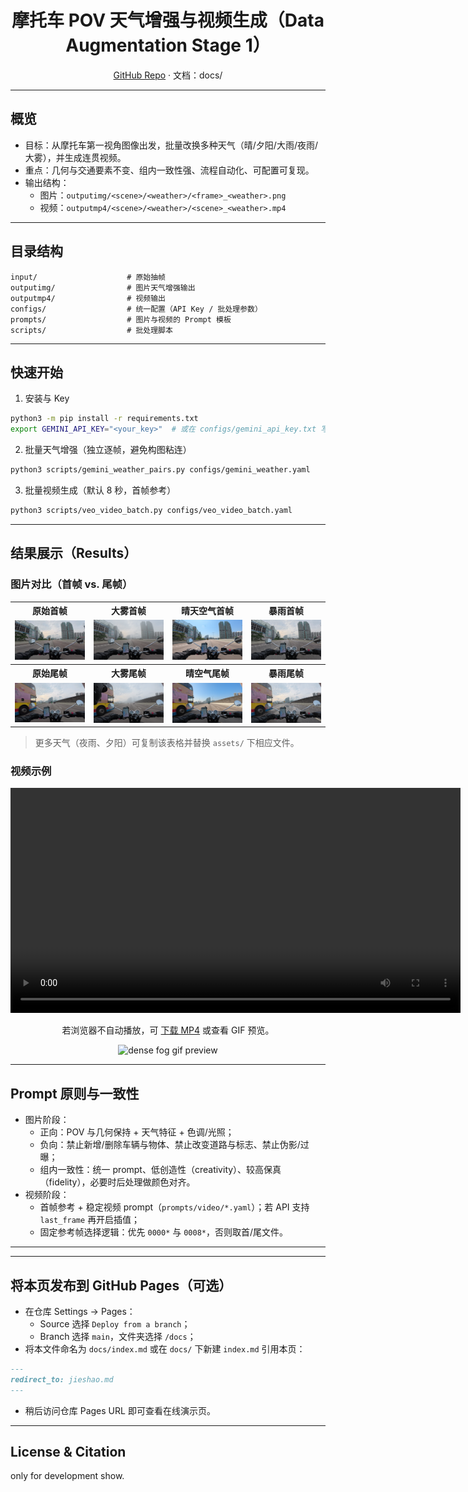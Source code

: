 <div align="center">

# 摩托车 POV 天气增强与视频生成（Data Augmentation Stage 1）

<a href="https://github.com/ARCHIC001/data-augmentation-stage-1">GitHub Repo</a> · 文档：docs/

</div>

---

## 概览
- 目标：从摩托车第一视角图像出发，批量改换多种天气（晴/夕阳/大雨/夜雨/大雾），并生成连贯视频。
- 重点：几何与交通要素不变、组内一致性强、流程自动化、可配置可复现。
- 输出结构：
  - 图片：`outputimg/<scene>/<weather>/<frame>_<weather>.png`
  - 视频：`outputmp4/<scene>/<weather>/<scene>_<weather>.mp4`

---

## 目录结构
```
input/                    # 原始抽帧
outputimg/                # 图片天气增强输出
outputmp4/                # 视频输出
configs/                  # 统一配置（API Key / 批处理参数）
prompts/                  # 图片与视频的 Prompt 模板
scripts/                  # 批处理脚本
```

---

## 快速开始
1) 安装与 Key
```bash
python3 -m pip install -r requirements.txt
export GEMINI_API_KEY="<your_key>"  # 或在 configs/gemini_api_key.txt 写入
```
2) 批量天气增强（独立逐帧，避免构图粘连）
```bash
python3 scripts/gemini_weather_pairs.py configs/gemini_weather.yaml
```
3) 批量视频生成（默认 8 秒，首帧参考）
```bash
python3 scripts/veo_video_batch.py configs/veo_video_batch.yaml
```

---

## 结果展示（Results）

### 图片对比（首帧 vs. 尾帧）
<table>
  <tr>
    <th>原始首帧</th>
    <th>大雾首帧</th>
    <th>晴天空气首帧</th>
    <th>暴雨首帧</th>
  </tr>
  <tr>
    <td><img src="assets/input6_0000.png" width="280"/></td>
    <td><img src="assets/dense_fog_0000.png" width="280"/></td>
    <td><img src="assets/sunny_0000.png" width="280"/></td>
    <td><img src="assets/heavy_rain_0000.png" width="280"/></td>
  </tr>
  <tr>
    <th>原始尾帧</th>
    <th>大雾尾帧</th>
    <th>晴空气尾帧</th>
    <th>暴雨尾帧</th>
  </tr>
  <tr>
    <td><img src="assets/input6_0008.png" width="280"/></td>
    <td><img src="assets/dense_fog_0008.png" width="280"/></td>
    <td><img src="assets/sunny_0008.png" width="280"/></td>
    <td><img src="assets/heavy_rain_0008.png" width="280"/></td>
  </tr>
</table>

> 更多天气（夜雨、夕阳）可复制该表格并替换 `assets/` 下相应文件。

### 视频示例
<div align="center">
  <video src="assets/6_dense_fog.mp4" width="720" controls></video>
  <p>
    若浏览器不自动播放，可 <a href="assets/6_dense_fog.mp4">下载 MP4</a> 或查看 GIF 预览。
  </p>
  <img src="assets/demo.gif" width="640" alt="dense fog gif preview"/>
</div>


---

## Prompt 原则与一致性
- 图片阶段：
  - 正向：POV 与几何保持 + 天气特征 + 色调/光照；
  - 负向：禁止新增/删除车辆与物体、禁止改变道路与标志、禁止伪影/过曝；
  - 组内一致性：统一 prompt、低创造性（creativity）、较高保真（fidelity），必要时后处理做颜色对齐。
- 视频阶段：
  - 首帧参考 + 稳定视频 prompt（`prompts/video/*.yaml`）；若 API 支持 `last_frame` 再开启插值；
  - 固定参考帧选择逻辑：优先 `0000*` 与 `0008*`，否则取首/尾文件。

---


---

## 将本页发布到 GitHub Pages（可选）
- 在仓库 Settings → Pages：
  - Source 选择 `Deploy from a branch`；
  - Branch 选择 `main`，文件夹选择 `/docs`；
- 将本文件命名为 `docs/index.md` 或在 `docs/` 下新建 `index.md` 引用本页：
```md
---
redirect_to: jieshao.md
---
```
- 稍后访问仓库 Pages URL 即可查看在线演示页。

---

## License & Citation
only for development show.
